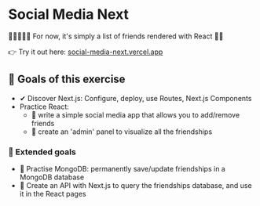 # Social Media Next

👩🏽‍🤝‍🧑🏼 For now, it's simply a list of friends rendered with React 🤷‍♂️

👉 Try it out here: [social-media-next.vercel.app](https://social-media-next.vercel.app/)

## 🎯 Goals of this exercise

- ✔ Discover Next.js: Configure, deploy, use Routes, Next.js Components
- Practice React:
  - 🚧 write a simple social media app that allows you to add/remove friends
  - 🚧 create an 'admin' panel to visualize all the friendships

### 🏹 Extended goals

- 🚧 Practise MongoDB: permanently save/update friendships in a MongoDB database
- 🚧 Create an API with Next.js to query the friendships database, and use it in the React pages
